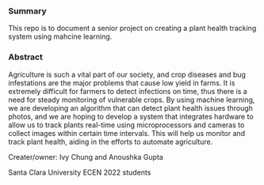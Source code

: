 ### Summary
This repo is to document a senior project on creating a plant health tracking system using mahcine learning. 

### Abstract
Agriculture is such a vital part of our society, and crop diseases and bug infestations are the major problems that cause low yield in farms. It is extremely difficult for farmers to detect infections on time, thus there is a need for steady monitoring of vulnerable crops. By using machine learning, we are developing an algorithm that can detect plant health issues through photos, and we are hoping to develop a system that integrates hardware to allow us to track plants real-time using microprocessors and cameras to collect images within certain time intervals. This will help us monitor and track plant health, aiding in the efforts to automate agriculture. 


Creater/owner: Ivy Chung and Anoushka Gupta

Santa Clara University ECEN 2022 students 
